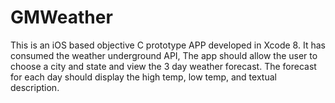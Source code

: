 # GMWeather
This is an iOS based objective C prototype APP developed in Xcode 8. It has consumed the weather underground API, The app should allow the user to choose a city and state and view the 3 day weather forecast. The forecast for each day should display the high temp, low temp, and textual description.
